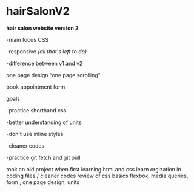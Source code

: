 # hairSalonV2

**hair salon website version 2**

-main focus CSS

-responsive *(all that's left to do)*

-difference between v1 and v2

one page design “one page scrolling"

book appointment form

goals

-practice shorthand css

-better understanding of units

-don't use inline styles

-cleaner codes

-practice git fetch and git pull 

took an old project when first learning html and css 
learn orgization in coding files / cleaner codes
review of css basics 
flexbox, media queries, form , one page design, units
